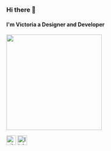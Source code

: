 ### Hi there 👋
#### I'm Victoria a Designer and Developer
<!--![I'm Victoria a Designer and Developer](https://i.pinimg.com/originals/0e/76/a3/0e76a3bdb9a5f816879b8275dfd7238b.gif)-->


<img align="center" width="250px" hight="150px" src="https://i.pinimg.com/originals/0e/76/a3/0e76a3bdb9a5f816879b8275dfd7238b.gif" />

<!--
**victoria2266/victoria2266** is a ✨ _special_ ✨ repository because its `README.md` (this file) appears on your GitHub profile.

Here are some ideas to get you started:

- 🔭 I’m currently working on ...
- 🌱 I’m currently learning ...
- 👯 I’m looking to collaborate on ...
- 🤔 I’m looking for help with ...
- 💬 Ask me about ...
- 📫 How to reach me: ...
- 😄 Pronouns: ...
- ⚡ Fun fact: ...


Skills: VUE JS / REACT / JS / HTML / CSS

- 🔭 I’m currently working on this page. 

-->

[<img src='https://cdn.jsdelivr.net/npm/simple-icons@3.0.1/icons/github.svg' alt='github' height='25'>](https://github.com/https://github.com/victoria2266)  [<img src='https://cdn.jsdelivr.net/npm/simple-icons@3.0.1/icons/linkedin.svg' alt='linkedin' height='25'>](https://www.linkedin.com/in/https://www.linkedin.com/in/victoria15//)  


